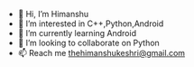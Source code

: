 - 👋 Hi, I’m Himanshu
- 👀 I’m interested in C++,Python,Android
- 🌱 I’m currently learning Android
- 💞️ I’m looking to collaborate on Python
- 📫 Reach me thehimanshukeshri@gmail.com

<!---
nitr-himanshu/nitr-himanshu is a ✨ special ✨ repository because its `README.md` (this file) appears on your GitHub profile.
You can click the Preview link to take a look at your changes.
--->
